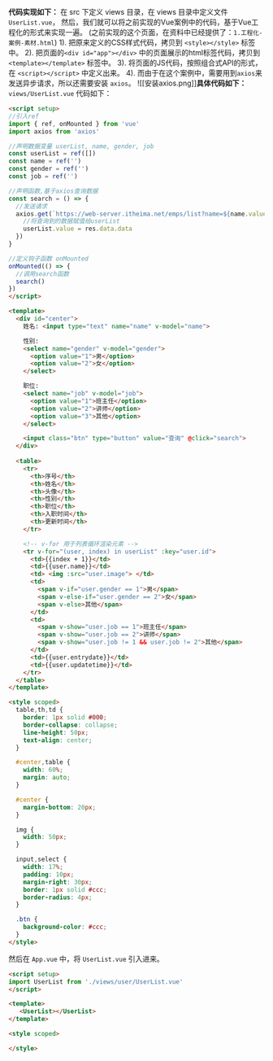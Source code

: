 **代码实现如下：**
在 src 下定义 views 目录，在 views 目录中定义文件 `UserList.vue`， 然后，我们就可以将之前实现的Vue案例中的代码，基于Vue工程化的形式来实现一遍。 (之前实现的这个页面，在资料中已经提供了：`1.工程化-案例-素材.html`)
1). 把原来定义的CSS样式代码，拷贝到 `<style></style>` 标签中。
2). 把页面的`<div id="app"></div>` 中的页面展示的html标签代码，拷贝到 `<template></template>` 标签中。
3). 将页面的JS代码，按照组合式API的形式，在 `<script></script>` 中定义出来。
4). 而由于在这个案例中，需要用到`axios`来发送异步请求，所以还需要安装 `axios`。
![[安装axios.png]]**具体代码如下：**
`views/UserList.vue` 代码如下：
```HTML
<script setup>
//引入ref
import { ref, onMounted } from 'vue'
import axios from 'axios'

//声明数据变量 userList, name, gender, job
const userList = ref([])
const name = ref('')
const gender = ref('')
const job = ref('')

//声明函数,基于axios查询数据
const search = () => {
  //发送请求
  axios.get(`https://web-server.itheima.net/emps/list?name=${name.value}&gender=${gender.value}&job=${job.value}`).then(res => {
    //将查询到的数据赋值给userList
    userList.value = res.data.data
  })
}

//定义钩子函数 onMounted
onMounted(() => {
  //调用search函数
  search()
})
</script>

<template>
  <div id="center">
    姓名: <input type="text" name="name" v-model="name">

    性别:
    <select name="gender" v-model="gender">
      <option value="1">男</option>
      <option value="2">女</option>
    </select>

    职位:
    <select name="job" v-model="job">
      <option value="1">班主任</option>
      <option value="2">讲师</option>
      <option value="3">其他</option>
    </select>

    <input class="btn" type="button" value="查询" @click="search">
  </div>
  
  <table>
    <tr>
      <th>序号</th>
      <th>姓名</th>
      <th>头像</th>
      <th>性别</th>
      <th>职位</th>
      <th>入职时间</th>
      <th>更新时间</th>
    </tr>

    <!-- v-for 用于列表循环渲染元素 -->
    <tr v-for="(user, index) in userList" :key="user.id">
      <td>{{index + 1}}</td>
      <td>{{user.name}}</td>
      <td> <img :src="user.image"> </td>
      <td>
        <span v-if="user.gender == 1">男</span>
        <span v-else-if="user.gender == 2">女</span>
        <span v-else>其他</span>
      </td>
      <td>
        <span v-show="user.job == 1">班主任</span>
        <span v-show="user.job == 2">讲师</span>
        <span v-show="user.job != 1 && user.job != 2">其他</span>
      </td>
      <td>{{user.entrydate}}</td>
      <td>{{user.updatetime}}</td>
    </tr>
  </table>
</template>

<style scoped>
  table,th,td {
    border: 1px solid #000;
    border-collapse: collapse;
    line-height: 50px;
    text-align: center;
  }

  #center,table {
    width: 60%;
    margin: auto;
  }

  #center {
    margin-bottom: 20px;
  }

  img {
    width: 50px;
  }

  input,select {
    width: 17%;
    padding: 10px;
    margin-right: 30px;
    border: 1px solid #ccc;
    border-radius: 4px;
  }

  .btn {
    background-color: #ccc;
  }
</style>
```

  

然后在 `App.vue` 中，将 `UserList.vue` 引入进来。

```HTML
<script setup>
import UserList from './views/user/UserList.vue'
</script>

<template>
   <UserList></UserList>
</template>

<style scoped>

</style>
```